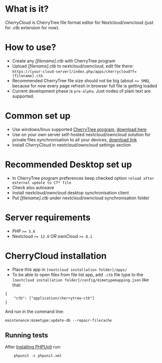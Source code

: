 # What is it?
_CherryCloud_ is CherryTree file format editor for Nextcloud/owncloud (just for .ctb extension for now).

# How to use?
* Create any _[filename].ctb_ with CherryTree program
* Upload _[filename].ctb_ to nextcloud/owncloud, edit file there: ``https://[your-cloud-server]/index.php/apps/cherrycloud?f=[filename].ctb``
* Recommended CherryTree file size should not be big (about ``<= 5MB``), because for now every page refresh in browser full file is getting loaded
* Current development phase is ``pre-alpha``. Just nodes of plain text are supported.  

# Common set up
* Use windows/linux supported [CherryTree program](www.giuspen.com/cherrytree/), [download here](www.giuspen.com/cherrytree/#downl)
* Use on your own server self-hosted nextcloud/owncloud solution for private files synchronisation to all your devices, [download link](https://nextcloud.com/install)
* Install _CherryCloud_ in nextcloud/owncloud settings section

# Recommended Desktop set up  
* In CherryTree program preferences keep checked option ``reload after external update to CT* file``
* Check also autosave
* Install nextcloud/owncloud desktop synchronisation client 
* Put _[filename].ctb_ under nextcloud/owncloud synchronisation folder 

# Server requirements
* PHP ``>= 5.6``
* Nextcloud ``>= 12.0`` _OR_ ownCloud ``>= 8.1``

# CherryCloud installation
* Place this app in ``[nextcloud installation folder]/apps/``
* To be able to open files from file list app, add ``.ctb`` file type to the ``[nextcloud installation folder]/config/mimetypemapping.json`` like that:
```
{
    "ctb": ["application/cherrytree-ctb"]
}
```
And run in the command line:
```
maintenance:mimetype:update-db --repair-filecache
```

## Running tests
After [Installing PHPUnit](http://phpunit.de/getting-started.html) run:
```
    phpunit -c phpunit.xml
```